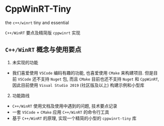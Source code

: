 # CppWinRT-Tiny

the `c++/winrt` tiny and essential

`C++/WinRT` 要点及精简版 `cppwinrt` 实现

## `C++/WinRT` 概念与使用要点

1. 未实现的功能

* 我们喜爱使用 `VSCode` 编码有趣的功能, 也喜爱使用 `CMake` 来构建项目. 但是目前 `VSCode` 还不支持 `Nuget` 包, 而且 `CMake` 目前也还不支持 `Nuget` 和 `CppWinRT`, 因此目前使用 `Visual Studio 2019` (社区版及以上) 构建示例和小型库

2. 功能路线

* `C++/WinRT` 使用文档及使用中遇到的问题, 技术要点记录
* 一套 `VSCode` + `CMake` 应用 `C++/WinRT` 的命令行工具
* 基于 `C++/WinRT` 的原理, 实现一个精简的小型的 `cppwinrt-tiny` 库


